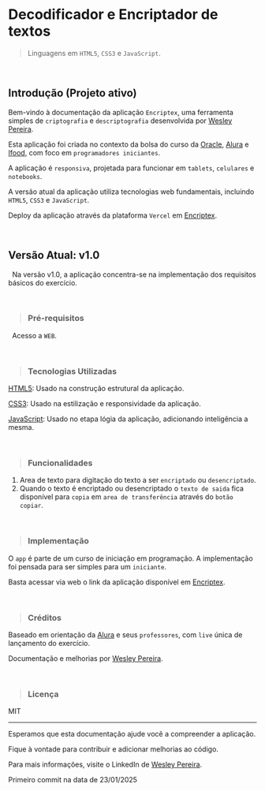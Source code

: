 # Decodificador e Encriptador de textos

> Linguagens em `HTML5`, `CSS3` e `JavaScript`.

&nbsp;
## Introdução (Projeto ativo)
Bem-vindo à documentação da aplicação `Encriptex`, uma ferramenta simples de `criptografia` e `descriptografia` desenvolvida por [Wesley Pereira](https://github.com/wesleyp846).

Esta aplicação foi criada no contexto da bolsa do curso da [Oracle](https://www.oracle.com/br/), [Alura](https://www.alura.com.br/) e [Ifood](https://www.ifood.com.br/), com foco em `programadores iniciantes`. 

A aplicação é `responsiva`, projetada para funcionar em `tablets`, `celulares` e `notebooks`.

A versão atual da aplicação utiliza tecnologias web fundamentais, incluindo `HTML5`, `CSS3` e `JavaScript`. 

Deploy da aplicação através da plataforma `Vercel` em [Encriptex](https://encriptex.vercel.app/).

&nbsp;
&nbsp;
## Versão Atual: v1.0
&nbsp;
Na versão v1.0, a aplicação concentra-se na implementação dos requisitos básicos do exercício.

&nbsp;
&nbsp;
> ### Pré-requisitos
&nbsp;
Acesso a `WEB`.

&nbsp;
&nbsp;
> ### Tecnologias Utilizadas

[HTML5](https://developer.mozilla.org/en-US/docs/Learn/HTML/Introduction_to_HTML): Usado na construção estrutural da aplicação.


[CSS3](https://developer.mozilla.org/en-US/docs/Web/CSS): Usado na estilização e responsividade da aplicação.


[JavaScript](https://developer.mozilla.org/en-US/docs/Web/JavaScript): Usado no etapa lógia da aplicação, adicionando inteligência a mesma.

&nbsp;
&nbsp;
> ### Funcionalidades

1. Area de texto para digitação do texto a ser `encriptado` ou `desencriptado`.
2. Quando o texto é encriptado ou desencriptado o `texto de saida` fica disponível para `copia` em `area de transferência` através do `botão copiar`.
   
&nbsp;
&nbsp;
> ###  Implementação
O `app` é parte de um curso de iniciação em programação. A implementação foi pensada para ser simples para um `iniciante`.

Basta acessar via web o link da aplicação disponível em [Encriptex](https://encriptex.vercel.app/).

&nbsp;
&nbsp;
> ### Créditos
Baseado em orientação da [Alura](https://www.alura.com.br/) e seus `professores`, com `live` única de lançamento do exercício.

Documentação e melhorias por [Wesley Pereira](https://github.com/wesleyp846).

&nbsp;
&nbsp;
> ### Licença
MIT

---


Esperamos que esta documentação ajude você a compreender a aplicação. 

Fique à vontade para contribuir e adicionar melhorias ao código. 

Para mais informações, visite o LinkedIn de [Wesley Pereira](https://www.linkedin.com/in/wesleyp846/).

Primeiro commit na data de 23/01/2025
